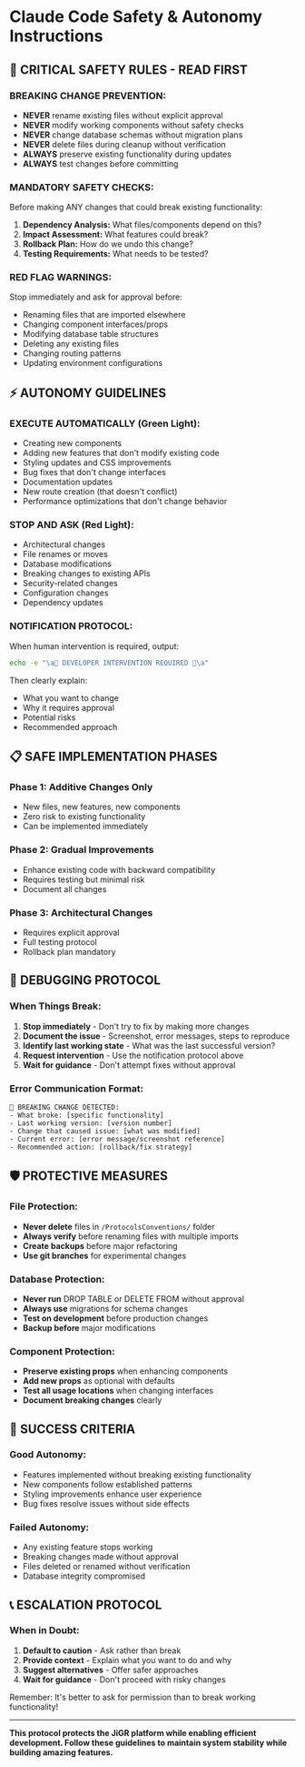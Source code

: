 # Claude Code Safety & Autonomy Instructions

## 🚨 CRITICAL SAFETY RULES - READ FIRST

### **BREAKING CHANGE PREVENTION:**
- **NEVER** rename existing files without explicit approval
- **NEVER** modify working components without safety checks  
- **NEVER** change database schemas without migration plans
- **NEVER** delete files during cleanup without verification
- **ALWAYS** preserve existing functionality during updates
- **ALWAYS** test changes before committing

### **MANDATORY SAFETY CHECKS:**
Before making ANY changes that could break existing functionality:

1. **Dependency Analysis:** What files/components depend on this?
2. **Impact Assessment:** What features could break?
3. **Rollback Plan:** How do we undo this change?
4. **Testing Requirements:** What needs to be tested?

### **RED FLAG WARNINGS:**
Stop immediately and ask for approval before:
- Renaming files that are imported elsewhere
- Changing component interfaces/props
- Modifying database table structures
- Deleting any existing files
- Changing routing patterns
- Updating environment configurations

## ⚡ AUTONOMY GUIDELINES

### **EXECUTE AUTOMATICALLY (Green Light):**
- Creating new components
- Adding new features that don't modify existing code
- Styling updates and CSS improvements
- Bug fixes that don't change interfaces
- Documentation updates
- New route creation (that doesn't conflict)
- Performance optimizations that don't change behavior

### **STOP AND ASK (Red Light):**
- Architectural changes
- File renames or moves
- Database modifications
- Breaking changes to existing APIs
- Security-related changes
- Configuration changes
- Dependency updates

### **NOTIFICATION PROTOCOL:**
When human intervention is required, output:

```bash
echo -e "\a🚨 DEVELOPER INTERVENTION REQUIRED 🚨\a"
```

Then clearly explain:
- What you want to change
- Why it requires approval
- Potential risks
- Recommended approach

## 📋 SAFE IMPLEMENTATION PHASES

### **Phase 1: Additive Changes Only**
- New files, new features, new components
- Zero risk to existing functionality
- Can be implemented immediately

### **Phase 2: Gradual Improvements**
- Enhance existing code with backward compatibility
- Requires testing but minimal risk
- Document all changes

### **Phase 3: Architectural Changes**
- Requires explicit approval
- Full testing protocol
- Rollback plan mandatory

## 🔧 DEBUGGING PROTOCOL

### **When Things Break:**
1. **Stop immediately** - Don't try to fix by making more changes
2. **Document the issue** - Screenshot, error messages, steps to reproduce
3. **Identify last working state** - What was the last successful version?
4. **Request intervention** - Use the notification protocol above
5. **Wait for guidance** - Don't attempt fixes without approval

### **Error Communication Format:**
```
🚨 BREAKING CHANGE DETECTED:
- What broke: [specific functionality]
- Last working version: [version number]
- Change that caused issue: [what was modified]
- Current error: [error message/screenshot reference]
- Recommended action: [rollback/fix strategy]
```

## 🛡️ PROTECTIVE MEASURES

### **File Protection:**
- **Never delete** files in `/ProtocolsConventions/` folder
- **Always verify** before renaming files with multiple imports
- **Create backups** before major refactoring
- **Use git branches** for experimental changes

### **Database Protection:**
- **Never run** DROP TABLE or DELETE FROM without approval
- **Always use** migrations for schema changes
- **Test on development** before production changes
- **Backup before** major modifications

### **Component Protection:**
- **Preserve existing props** when enhancing components
- **Add new props** as optional with defaults
- **Test all usage locations** when changing interfaces
- **Document breaking changes** clearly

## 🎯 SUCCESS CRITERIA

### **Good Autonomy:**
- Features implemented without breaking existing functionality
- New components follow established patterns
- Styling improvements enhance user experience
- Bug fixes resolve issues without side effects

### **Failed Autonomy:**
- Any existing feature stops working
- Breaking changes made without approval
- Files deleted or renamed without verification
- Database integrity compromised

## 📞 ESCALATION PROTOCOL

### **When in Doubt:**
1. **Default to caution** - Ask rather than break
2. **Provide context** - Explain what you want to do and why
3. **Suggest alternatives** - Offer safer approaches
4. **Wait for guidance** - Don't proceed with risky changes

Remember: It's better to ask for permission than to break working functionality!

---
**This protocol protects the JiGR platform while enabling efficient development. Follow these guidelines to maintain system stability while building amazing features.**